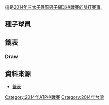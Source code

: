 這是[2014年三太子國際男子網球挑戰賽的雙打賽事](../Page/2014年三太子國際男子網球挑戰賽.md "wikilink")。

## 種子球員

## 籤表

### Draw

## 資料來源

  - [籤表](http://www.atpworldtour.com/posting/2014/2278/mdd.pdf)

[Category:2014年ATP挑戰賽](https://zh.wikipedia.org/wiki/Category:2014年ATP挑戰賽 "wikilink")
[Category:2014年台灣](https://zh.wikipedia.org/wiki/Category:2014年台灣 "wikilink")